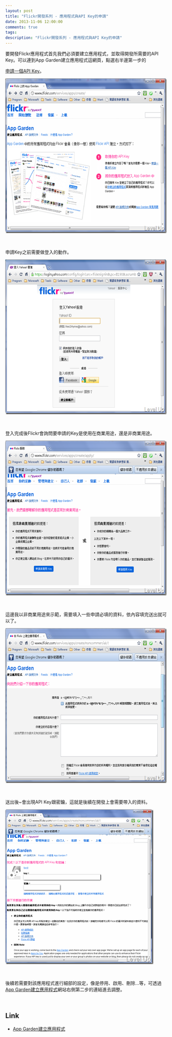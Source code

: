 ```yaml
---
layout: post
title: "Flickr開發系列 - 應用程式與API Key的申請"
date: 2013-11-06 12:00:00
comments: true
tags: 
description: "Flickr開發系列 - 應用程式與API Key的申請"
---
```

<p>要開發Flickr應用程式首先我們必須要建立應用程式，並取得開發所需要的API Key。可以連到App Garden建立應用程式</a>這網頁，點選右半邊第一步的</p> <a href="http://www.flickr.com/services/apps/create/apply/" target="_blank">申請一個API Key</a>。  <p><a href="http://files.dotblogs.com.tw/larrynung/1104/7e6c2d016bad_B3F5/image_2.png"><img style="border-right-width: 0px; border-top-width: 0px; border-bottom-width: 0px; border-left-width: 0px" border="0" alt="image" src="\images\posts\cd8cd082-8e1b-4344-a477-82daa052c563\image_thumb.png" width="613" height="484" /></a> </p>  <p> </p>  <p>申請Key之前需要做登入的動作。</p>  <p><a href="http://files.dotblogs.com.tw/larrynung/1104/7e6c2d016bad_B3F5/image3.png"><img style="border-right-width: 0px; border-top-width: 0px; border-bottom-width: 0px; border-left-width: 0px" border="0" alt="image" src="\images\posts\cd8cd082-8e1b-4344-a477-82daa052c563\image3_thumb.png" width="613" height="484" /></a> </p>  <p> </p>  <p>登入完成後Flickr會詢問要申請的Key是使用在商業用途，還是非商業用途。</p>  <p><a href="http://files.dotblogs.com.tw/larrynung/1104/7e6c2d016bad_B3F5/image6.png"><img style="border-right-width: 0px; border-top-width: 0px; border-bottom-width: 0px; border-left-width: 0px" border="0" alt="image" src="\images\posts\cd8cd082-8e1b-4344-a477-82daa052c563\image6_thumb.png" width="613" height="484" /></a></p>  <p> </p>  <p>這邊我以非商業用途來示範，需要填入一些申請必填的資料，依內容填完送出就可以了。</p>  <p><a href="http://files.dotblogs.com.tw/larrynung/1104/7e6c2d016bad_B3F5/image9.png"><img style="border-right-width: 0px; border-top-width: 0px; border-bottom-width: 0px; border-left-width: 0px" border="0" alt="image" src="\images\posts\cd8cd082-8e1b-4344-a477-82daa052c563\image9_thumb.png" width="613" height="484" /></a> </p>  <p> </p>  <p> 送出後~會出現API Key跟密鑰，這就是後續在開發上會需要帶入的資料。</p>  <p><a href="http://files.dotblogs.com.tw/larrynung/1104/7e6c2d016bad_B3F5/image15.png"><img style="border-right-width: 0px; border-top-width: 0px; border-bottom-width: 0px; border-left-width: 0px" border="0" alt="image" src="\images\posts\cd8cd082-8e1b-4344-a477-82daa052c563\image15_thumb.png" width="463" height="484" /></a> </p>  <p> </p>  <p>後續若需要對該應用程式進行細部的設定，像是停用、啟用、刪除...等，可透過<a href="http://www.flickr.com/services/apps/create/" target="_blank">App Garden建立應用程式</a>網站右側第二步的連結進去調整。</p>  <p> </p>  <h2>Link</h2>  <ul>   <li><a href="http://www.flickr.com/services/apps/create/" target="_blank">App Garden建立應用程式 </li> </ul>